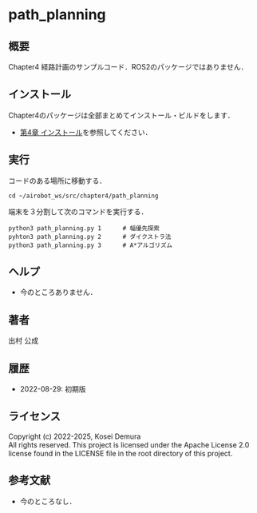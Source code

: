 # path_planning
## 概要
Chapter4 経路計画のサンプルコード．ROS2のパッケージではありません．

## インストール
Chapter4のパッケージは全部まとめてインストール・ビルドをします．
- [第4章 インストール](https://github.com/AI-Robot-Book/chapter4)を参照してください．

## 実行
コードのある場所に移動する．
~~~
cd ~/airobot_ws/src/chapter4/path_planning
~~~
端末を３分割して次のコマンドを実行する．
~~~
python3 path_planning.py 1      # 幅優先探索
pyhton3 path_planning.py 2      # ダイクストラ法
python3 path_planning.py 3      # A*アルゴリズム
~~~

## ヘルプ
- 今のところありません．
　　
## 著者
出村 公成

## 履歴
- 2022-08-29: 初期版

## ライセンス
Copyright (c) 2022-2025, Kosei Demura  
All rights reserved. This project is licensed under the Apache License 2.0 license found in the LICENSE file in the root directory of this project.


## 参考文献
- 今のところなし．
